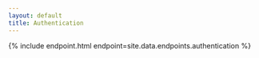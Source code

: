 ```yaml
---
layout: default
title: Authentication
---
```


{% include endpoint.html endpoint=site.data.endpoints.authentication %}